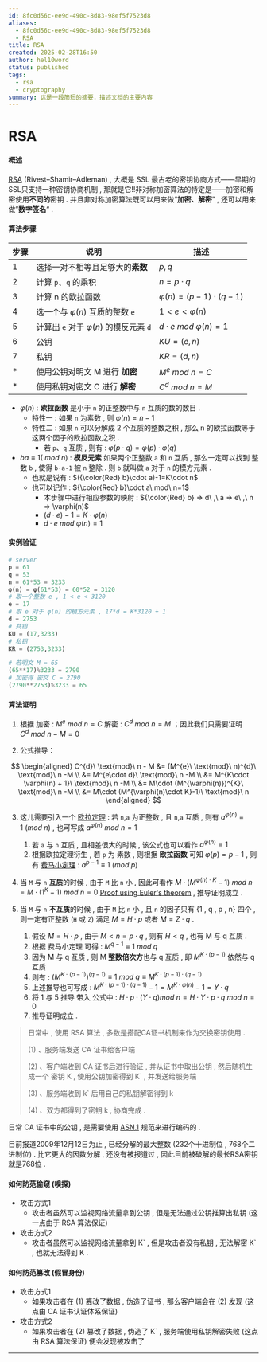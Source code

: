 ```yaml
---
id: 8fc0d56c-ee9d-490c-8d83-98ef5f7523d8
aliases:
  - 8fc0d56c-ee9d-490c-8d83-98ef5f7523d8
  - RSA
title: RSA
created: 2025-02-28T16:50
author: hel10word
status: published
tags:
  - rsa
  - cryptography
summary: 这是一段简短的摘要，描述文档的主要内容
---
```

# RSA



#### 概述

[RSA](https://en.wikipedia.org/wiki/RSA_(cryptosystem)) (Rivest–Shamir–Adleman) , 大概是 SSL 最古老的密钥协商方式——早期的 SSL只支持一种密钥协商机制 , 那就是它!!非对称加密算法的特定是——加密和解密使用**不同的**密钥 . 并且非对称加密算法既可以用来做“**加密、解密**” , 还可以用来做”**数字签名**“ . 



#### 算法步骤

| 步骤 | 说明                         | 描述 |
| ---- | ---------------------------- | ---- |
| 1    | 选择一对不相等且足够大的**素数** | $p,q$ |
| 2    | 计算 `p`、`q` 的乘积         | $n=p\cdot q$ |
| 3    | 计算 n 的欧拉函数            | $\varphi(n)=(p-1)\cdot (q-1)$ |
| 4    | 选一个与   $\varphi(n)$  互质的整数 `e` | $1<e<\varphi(n)$ |
| 5    | 计算出 `e` 对于  $\varphi(n)$   的模反元素 `d` | $d\cdot e\ mod\ \varphi(n)=1$ |
| 6    | 公钥 | $KU=(e,n)$ |
| 7    | 私钥 | $KR=(d,n)$ |
| * | 使用公钥对明文 M 进行 **加密** | $M^{e}\ mod\ n = C$ |
| * | 使用私钥对密文 C 进行 **解密** | $C^{d}\ mod\ n = M$ |

-   $\varphi(n)$   : **欧拉函数** 是小于 `n` 的正整数中与 `n` 互质的数的数目 . 
    -   特性一 : 如果 `n` 为素数 , 则 $\varphi(n) = n-1$
    -   特性二 : 如果 `n` 可以分解成 2 个互质的整数之积 , 那么 n 的欧拉函数等于这两个因子的欧拉函数之积 . 
        -   若 `p`、`q` 互质 , 则有 : $\varphi(p\cdot q)=\varphi(p)\cdot \varphi(q)$
-   $ba\equiv 1(\ mod\ n)$ : **模反元素** 如果两个正整数 `a` 和 `n` 互质 , 那么一定可以找到 整数 `b`  , 使得 `b·a-1` 被 `n` 整除 . 则 `b` 就叫做 `a` 对于 `n` 的模方元素 . 
    -   也就是说有 : $({\color{Red} b}\cdot a)-1=K\cdot n$
    -   也可以记作 : ${\color{Red} b}\cdot a\ mod\ n=1$
        -   本步骤中进行相应参数的映射 :  ${\color{Red} b} => d\ ,\ a => e\ ,\ n => \varphi(n)$
        -   $(d\cdot e)-1=K\cdot \varphi(n)$
        -   $d\cdot e\ mod\ \varphi(n)=1$



#### 实例验证

```python
# server
p = 61
q = 53
n = 61*53 = 3233
φ(n) = φ(61*53) = 60*52 = 3120
# 取一个整数 e , 1 < e < 3120
e = 17
# 取 e 对于 φ(n) 的模方元素 , 17*d = K*3120 + 1 
d = 2753
# 共钥
KU = (17,3233)
# 私钥
KR = (2753,3233)

# 若明文 M = 65
(65**17)%3233 = 2790
# 加密得 密文 C = 2790
(2790**2753)%3233 = 65
```


#### 算法证明

1. 根据 加密  : $M^{e}\ mod\ n = C$      解密 : $C^{d}\ mod\ n = M$ ；因此我们只需要证明  $C^{d}\ mod\ n - M = 0$


2. 公式推导：

$$
\begin{aligned}
C^{d}\ \text{mod}\ n - M &= (M^{e}\ \text{mod}\ n)^{d}\ \text{mod}\ n -M \\
&= M^{e\cdot d}\ \text{mod}\ n -M \\
&= M^{K\cdot \varphi(n) + 1}\ \text{mod}\ n -M \\
&= M\cdot (M^{\varphi(n)})^{K}\ \text{mod}\ n -M \\
&= M\cdot (M^{\varphi(n)\cdot K}-1)\ \text{mod}\ n
\end{aligned}
$$


3.  这儿需要引入一个 [欧拉定理](https://en.wikipedia.org/wiki/Euler%27s_totient_function)  : 若 `n`,`a` 为正整数 , 且 `n`,`a` 互质 , 则有   $a^{\varphi(n)}\equiv 1\ (mod\ n)$   , 也可写成    $a^{\varphi(n)}\ mod\ n=1$
    1.  若 `a` 与 `n` 互质 , 且相差很大的时候 , 该公式也可以看作   $a^{\varphi(n)} = 1$  
    2.  根据欧拉定理衍生 , 若 `p` 为 素数 , 则根据 **欧拉函数** 可知 $\varphi(p) = p-1$  , 则有 [费马小定理](https://en.wikipedia.org/wiki/Fermat%27s_little_theorem)  : $a^{p-1}\equiv 1\ (mod\ p)$


4. 当 `M` 与 `n`  **互质**的时候  , 由于 `M` 比 `n` 小 , 因此可看作  $M\cdot (M^{\varphi(n)\cdot K}-1)\ mod\ n= M\cdot (1^{K}-1)\ mod\ n = 0$   [Proof using Euler's theorem](https://en.wikipedia.org/wiki/RSA_(cryptosystem)#cite_note-25)  , 推导证明成立 . 


5.  当 `M` 与 `n` **不互质**的时候 , 由于 `M` 比 `n` 小 , 且 `n` 的因子只有 {1 , q , p , n} 四个 , 则一定有正整数 (`H` 或 `Z`) 满足  $M=H\cdot p$ 或者 $M=Z\cdot q$  . 
    1.  假设 $M=H\cdot p$    , 由于 $M<n=p\cdot q$    , 则有  $H<q$ , 也有 M 与 q 互质 .
    2.  根据 费马小定理 可得  : $M^{q-1}\equiv 1\ mod\ q$
    3.  因为 M 与 q 互质 , 则 M **整数倍次方**也与 q 互质 , 即  $M^{K\cdot (p-1)}$  依然与  q   互质
    4.  则有 : $(M^{K\cdot (p-1)})^{(q-1)}\equiv 1\ mod\ q \equiv M^{K\cdot (p-1)\cdot (q-1)}$
    5.  上述推导也可写成  : $M^{K\cdot (p-1)\cdot (q-1)} -1 =M^{K\cdot \varphi(n)}-1= Y\cdot q$
    6.  将 1 与 5 推导 带入 公式中 :  $H\cdot p\cdot (Y\cdot q)mod\ n = H\cdot Y\cdot p\cdot q\ mod\ n = 0$
    7.  推导证明成立 . 




>   日常中 , 使用 RSA 算法 , 多数是搭配CA证书机制来作为交换密钥使用 . 
>
>    (1) 、服务端发送 CA 证书给客户端
>
>    (2) 、客户端收到 CA 证书后进行验证 , 并从证书中取出公钥 , 然后随机生成一个 密钥 K , 使用公钥加密得到 K\` , 并发送给服务端
>
>    (3) 、服务端收到 k\` 后用自己的私钥解密得到 k
>
>    (4) 、双方都得到了密钥 k  , 协商完成 . 



日常 CA 证书中的公钥 , 是需要使用 [ASN.1](https://en.wikipedia.org/wiki/ASN.1) 规范来进行编码的 . 

目前报道2009年12月12日为止 , 已经分解的最大整数 (232个十进制位 , 768个二进制位)  . 比它更大的因数分解 , 还没有被报道过 , 因此目前被破解的最长RSA密钥就是768位 . 




#### 如何防范偷窥  (嗅探) 

-   攻击方式1
    -   攻击者虽然可以监视网络流量拿到公钥 , 但是无法通过公钥推算出私钥 (这一点由于 RSA 算法保证) 
-   攻击方式2
    -   攻击者虽然可以监视网络流量拿到 K\` , 但是攻击者没有私钥 , 无法解密 K\` , 也就无法得到 K . 



#### 如何防范篡改  (假冒身份) 

-   攻击方式1
    -   如果攻击者在  (1)  篡改了数据 , 伪造了证书 , 那么客户端会在  (2)  发现 (这点由 CA 证书认证体系保证) 
-   攻击方式2
    -   如果攻击者在  (2) 篡改了数据 , 伪造了 K\` , 服务端使用私钥解密失败 (这点由 RSA 算法保证) 便会发现被攻击了









---
